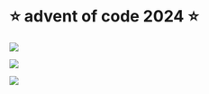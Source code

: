 # ⭐️ advent of code 2024 ⭐️

![](https://img.shields.io/badge/day%20📅-9-blue)
  
![](https://img.shields.io/badge/stars%20⭐-18-yellow)
  
![](https://img.shields.io/badge/days%20completed-9-red)
